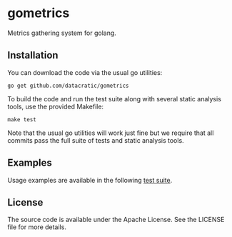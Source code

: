 # gometrics #

Metrics gathering system for golang.


## Installation ##

You can download the code via the usual go utilities:

```
go get github.com/datacratic/gometrics
```

To build the code and run the test suite along with several static analysis
tools, use the provided Makefile:

```
make test
```

Note that the usual go utilities will work just fine but we require that all
commits pass the full suite of tests and static analysis tools.


## Examples ##

Usage examples are available in the following [test suite](example_test.go).


## License ##

The source code is available under the Apache License. See the LICENSE file for
more details.
